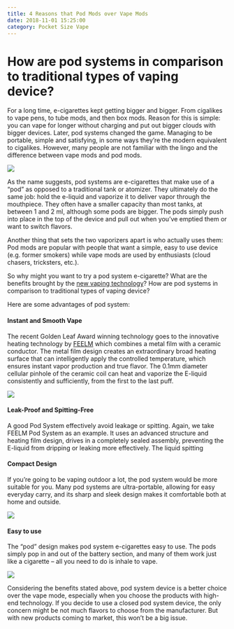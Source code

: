 ```yaml
---
title: 4 Reasons that Pod Mods over Vape Mods
date: 2018-11-01 15:25:00
category: Pocket Size Vape
---
```


# How are pod systems in comparison to traditional types of vaping device?

For a long time, e-cigarettes kept getting bigger and bigger. From cigalikes to vape pens, to tube mods, and then box mods. Reason for this is simple: you can vape for longer without charging and put out bigger clouds with bigger devices. Later, pod systems changed the game. Managing to be portable, simple and satisfying, in some ways they’re the modern equivalent to cigalikes. However, many people are not familiar with the lingo and the difference between vape mods and pod mods.

<!-- more -->

![](/images/11.png)

As the name suggests, pod systems are e-cigarettes that make use of a “pod” as opposed to a traditional tank or atomizer. They ultimately do the same job: hold the e-liquid and vaporize it to deliver vapor through the mouthpiece. They often have a smaller capacity than most tanks, at between 1 and 2 ml, although some pods are bigger. The pods simply push into place in the top of the device and pull out when you’ve emptied them or want to switch flavors.

Another thing that sets the two vaporizers apart is who actually uses them: Pod mods are popular with people that want a simple, easy to use device (e.g. former smokers) while vape mods are used by enthusiasts (cloud chasers, tricksters, etc.).

So why might you want to try a pod system e-cigarette? What are the benefits brought by the [new vaping technology](http://www.feelmtech.com/)? How are pod systems in comparison to traditional types of vaping device? 

Here are some advantages of pod system:

#### Instant and Smooth Vape
The recent Golden Leaf Award winning technology goes to the innovative heating technology by [FEELM](http://www.feelmtech.com/) which combines a metal film with a ceramic conductor. The metal film design creates an extraordinary broad heating surface that can intelligently apply the controlled temperature, which ensures instant vapor production and true flavor. The 0.1mm diameter cellular pinhole of the ceramic coil can heat and vaporize the E-liquid consistently and sufficiently, from the first to the last puff.

![](/images/12.png)

#### Leak-Proof and Spitting-Free 
A good Pod System effectively avoid leakage or spitting. Again, we take FEELM Pod System as an example. It uses an advanced structure and heating film design, drives in a completely sealed assembly, preventing the E-liquid from dripping or leaking more effectively. The liquid spitting

#### Compact Design
If you’re going to be vaping outdoor a lot, the pod system would be more suitable for you. Many pod systems are ultra-portable, allowing for easy everyday carry, and its sharp and sleek design makes it comfortable both at home and outside. 

![](/images/13.jpg)

#### Easy to use
The “pod” design makes pod system e-cigarettes easy to use. The pods simply pop in and out of the battery section, and many of them work just like a cigarette – all you need to do is inhale to vape.  

![](/images/14.png)

Considering the benefits stated above, pod system device is a better choice over the vape mode, especially when you choose the products with high-end technology. If you decide to use a closed pod system device, the only concern might be not much flavors to choose from the manufacturer. But with new products coming to market, this won’t be a big issue.
